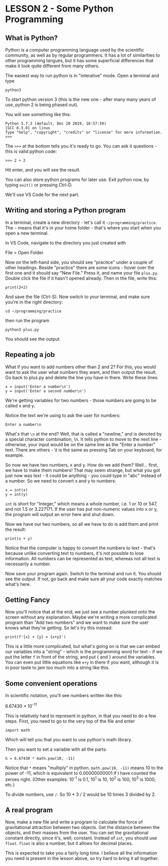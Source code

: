 # LESSON 2 - Some Python Programming

## What is Python?
Python is a computer programming language used by the scientific community, as well as by regular programmers.  It has a lot of similarities to other programming langues, but it has some superficial differences that make it look quite different from many others.

The easiest way to run python is in "interative" mode.  Open a terminal and type 

`python3`

To start python version 3 (this is the new one - after many many years of use, python 2 is being phased out).

You will see something like this:

```
Python 3.7.3 (default, Dec 20 2019, 18:57:59)
[GCC 8.3.0] on linux
Type "help", "copyright", "credits" or "license" for more information.
>>>
```

The `>>>` at the bottom tells you it's ready to go.  You can ask it questions - this is valid python code:

```
>>> 2 + 2
```

Hit enter, and you will see the result.

You can also store python programs for later use.  Exit python now, by typing `exit()` or pressing Ctrl-D.

We'll use VS Code for the next part.

## Writing and storing a Python program

In a terminal, create a new directory - let's call it `~/programming/practice`.  The `~` means that it's in your home folder - that's where you start when you open a new terminal.

In VS Code, navigate to the directory you just created with

File > Open Folder

Now on the left-hand side, you should see "practice" under a couple of other headings.  Beside "practice" there are some icons - hover over the first one and it should say "New File."  Press it, and name your file `plus.py`.  Double click the file if it hasn't opened already.  Then in the file, write this:

`print(2+2)`

And save the file (Ctrl-S).  Now switch to your terminal, and make sure you're in the right directory:

`cd ~/programming/practice`

then run the program

`python3 plus.py`

You should see the output.

## Repeating a job
What if you want to add numbers other than 2 and 2?  For this, you would want to ask the user what numbers they want, and then output the result.  Go back to plus.py and delete the line you have in there.  Write these lines:

```
x = input('Enter a number\n')
y = input('Enter a second number\n')
```

We're getting variables for two numbers - those numbers are going to be called x and y.

Notice the text we're using to ask the user for numbers:

`Enter a number\n`

What's that `\n` at the end?  Well, that is called a "newline," and is denoted by a special character combination, \n.  It tells python to move to the next line - otherwise, your input would be on the same line as the "Enter a number" text.  There are others - \t is the same as pressing Tab on your keyboard, for example.

So now we have two numbers, x and y.  How do we add them?  Well... first, we have to make them numbers!  That may seem strange, but what you got just now was text - it could be anything - you could type in "abc" instead of a number.  So we need to convert x and y to numbers:

```
x = int(x)
y = int(y)
```

`int` is short for "Integer," which means a whole number, i.e. 1 or 10 or 547, and not 1.5 or 3.227171.  If the user has put non-numeric values into x or y, the program will output an error here and shut down.

Now we have our two numbers, so all we have to do is add them and print the result:

```
print(x + y)
```

Notice that the computer is happy to convert the numbers to text - that's because unlike converting text to numbers, it's not possible to lose information.  All numbers can be represented as text, whereas not all text is necessarily a number.

Now save your program again.  Switch to the terminal and run it.  You should see the output.  If not, go back and make sure all your code exactly matches what's here.

## Getting Fancy
Now you'll notice that at the end, we just see a number plunked onto the screen without any explanation.  Maybe we're writing a more complicated program than "Add two numbers" and we want to make sure the user knows what they're getting.  So let's try this instead:

```
print(f'{x} + {y} = {x+y}')
```

This is a little more complicated, but what's going on is that we can embed our variables into a "string" - which is the programming word for text - if we put the letter `f` in front of the string, and put { and } around the variables.  You can even put little equations like `x+y` in there if you want, although it is in poor taste to jam too much into a string like this.

## Some convenient operations

In scientific notation, you'll see numbers written like this:

6.67430 × 10<sup>-11</sup>

This is relatively hard to represent in python, in that you need to do a few steps.  First, you need to go to the very top of the file and enter

```
import math
```

Which will tell you that you want to use python's math library.

Then you want to set a variable with all the parts:

```
G = 6.67430 * math.pow(10, -11)
```

Notice that `*` means "multiply" in python.  `math.pow(10, -11)` means 10 to the power of -11, which is equivalent to 0.00000000001 if I have counted the zeroes right.  (Other examples: 10<sup>-1</sup> is 0.1, 10<sup>1</sup> is 10, 10<sup>2</sup> is 100, 10<sup>3</sup> is 1000, etc.)

To divide numbers, use `/`.  So 10 * 3 / 2 would be 10 times 3 divided by 2.

## A real program
Now, make a new file and write a program to calculate the force of gravitational attraction between two objects.  Get the distance between the objects, and their masses from the user.  You can set the gravitational constant directly, since it's, well, constant.  Instead of `int`, you should use `float`.  `float` is also a number, but it allows for decimal places.

This is expected to take you a fairly long time.  I believe all the information you need is present in the lesson above, so try hard to bring it all together.

